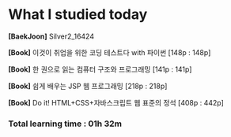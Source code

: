 <h1>What I studied today</h1>

<strong>[BaekJoon]</strong> Silver2_16424

<strong>[Book]</strong> 이것이 취업을 위한 코딩 테스트다 with 파이썬 [148p : 148p]

<strong>[Book]</strong> 한 권으로 읽는 컴퓨터 구조와 프로그래밍 [141p : 141p]

<strong>[Book]</strong> 쉽게 배우는 JSP 웹 프로그래밍 [218p : 218p]

<strong>[Book]</strong> Do it! HTML+CSS+자바스크립트 웹 표준의 정석 [408p : 442p]

<h3>Total learning time : 01h 32m</h3>